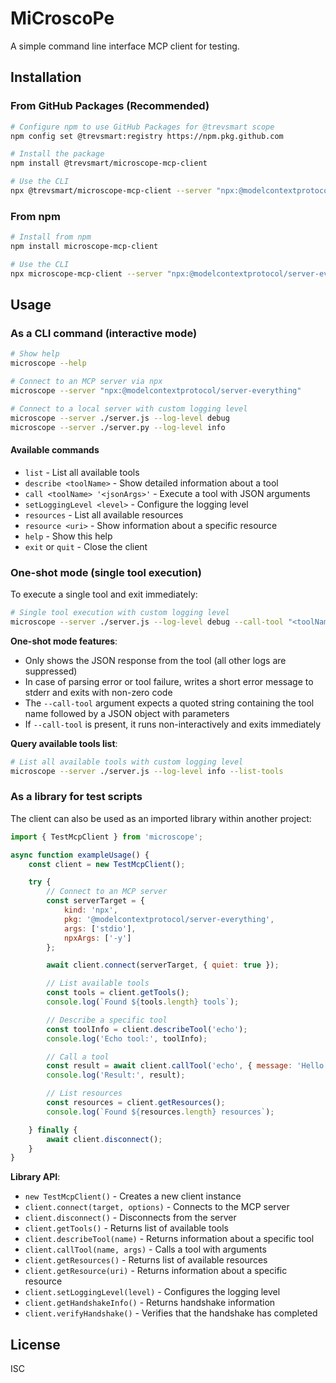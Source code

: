 # MiCroscoPe

A simple command line interface MCP client for testing.

## Installation

### From GitHub Packages (Recommended)

```bash
# Configure npm to use GitHub Packages for @trevsmart scope
npm config set @trevsmart:registry https://npm.pkg.github.com

# Install the package
npm install @trevsmart/microscope-mcp-client

# Use the CLI
npx @trevsmart/microscope-mcp-client --server "npx:@modelcontextprotocol/server-everything"
```

### From npm

```bash
# Install from npm
npm install microscope-mcp-client

# Use the CLI
npx microscope-mcp-client --server "npx:@modelcontextprotocol/server-everything"
```

## Usage

### As a CLI command (interactive mode)

```bash
# Show help
microscope --help

# Connect to an MCP server via npx
microscope --server "npx:@modelcontextprotocol/server-everything"

# Connect to a local server with custom logging level
microscope --server ./server.js --log-level debug
microscope --server ./server.py --log-level info
```

#### Available commands
- `list` - List all available tools
- `describe <toolName>` - Show detailed information about a tool
- `call <toolName> '<jsonArgs>'` - Execute a tool with JSON arguments
- `setLoggingLevel <level>` - Configure the logging level
- `resources` - List all available resources
- `resource <uri>` - Show information about a specific resource
- `help` - Show this help
- `exit` or `quit` - Close the client

### One-shot mode (single tool execution)

To execute a single tool and exit immediately:

```bash
# Single tool execution with custom logging level
microscope --server ./server.js --log-level debug --call-tool "<toolName> {\"toolParam1\":\"toolParamValue1\", \"toolParam2\":\"toolParamValue2\"}"
```

**One-shot mode features**:
- Only shows the JSON response from the tool (all other logs are suppressed)
- In case of parsing error or tool failure, writes a short error message to stderr and exits with non-zero code
- The `--call-tool` argument expects a quoted string containing the tool name followed by a JSON object with parameters
- If `--call-tool` is present, it runs non-interactively and exits immediately

**Query available tools list**:
```bash
# List all available tools with custom logging level
microscope --server ./server.js --log-level info --list-tools
```

### As a library for test scripts

The client can also be used as an imported library within another project:

```javascript
import { TestMcpClient } from 'microscope';

async function exampleUsage() {
    const client = new TestMcpClient();

    try {
        // Connect to an MCP server
        const serverTarget = {
            kind: 'npx',
            pkg: '@modelcontextprotocol/server-everything',
            args: ['stdio'],
            npxArgs: ['-y']
        };

        await client.connect(serverTarget, { quiet: true });

        // List available tools
        const tools = client.getTools();
        console.log(`Found ${tools.length} tools`);

        // Describe a specific tool
        const toolInfo = client.describeTool('echo');
        console.log('Echo tool:', toolInfo);

        // Call a tool
        const result = await client.callTool('echo', { message: 'Hello World!' });
        console.log('Result:', result);

        // List resources
        const resources = client.getResources();
        console.log(`Found ${resources.length} resources`);

    } finally {
        await client.disconnect();
    }
}
```

**Library API**:
- `new TestMcpClient()` - Creates a new client instance
- `client.connect(target, options)` - Connects to the MCP server
- `client.disconnect()` - Disconnects from the server
- `client.getTools()` - Returns list of available tools
- `client.describeTool(name)` - Returns information about a specific tool
- `client.callTool(name, args)` - Calls a tool with arguments
- `client.getResources()` - Returns list of available resources
- `client.getResource(uri)` - Returns information about a specific resource
- `client.setLoggingLevel(level)` - Configures the logging level
- `client.getHandshakeInfo()` - Returns handshake information
- `client.verifyHandshake()` - Verifies that the handshake has completed

## License

ISC
